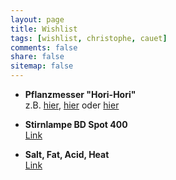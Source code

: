 ```yaml
---
layout: page
title: Wishlist
tags: [wishlist, christophe, cauet]
comments: false
share: false
sitemap: false
---
```


- **Pflanzmesser "Hori-Hori"**   
  z.B. [hier](https://www.manufactum.de/japanisches-pflanzmesser-a40059/), [hier](https://www.golden-rabbit.de/otter-gartenmesser-okuliermesser-hippen/) oder [hier](https://www.thegardenshop.de/japanisches-pflanzmesser-hori-hori)

- **Stirnlampe BD Spot 400**   
  [Link](https://www.blackdiamondequipment.com/de_EU/product/spot-400/)

- **Salt, Fat, Acid, Heat**   
  [Link](https://trotzkopp.buchhandlung.de/shop/article/30058859/samin_nosrat_salt_fat_acid_heat.html)

<!-- 
- Merino Clothing
- Books
- 
 -->
